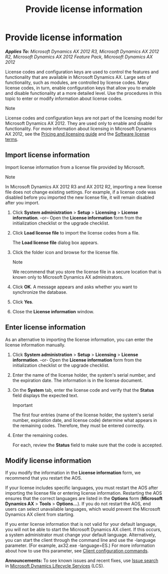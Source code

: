 ﻿---
title: Provide license information
TOCTitle: Provide license information
ms:assetid: 16e3bec8-88c8-4602-84dd-c2b0a9915a76
ms:mtpsurl: https://technet.microsoft.com/en-us/library/Aa496447(v=AX.60)
ms:contentKeyID: 35132557
ms.date: 04/18/2014
mtps_version: v=AX.60
---

# Provide license information 


_**Applies To:** Microsoft Dynamics AX 2012 R3, Microsoft Dynamics AX 2012 R2, Microsoft Dynamics AX 2012 Feature Pack, Microsoft Dynamics AX 2012_

License codes and configuration keys are used to control the features and functionality that are available in Microsoft Dynamics AX. Large sets of functionality, such as modules, are controlled by license codes. Many license codes, in turn, enable configuration keys that allow you to enable and disable functionality at a more detailed level. Use the procedures in this topic to enter or modify information about license codes.


> [!NOTE]
> <P>License codes and configuration keys are not part of the licensing model for Microsoft Dynamics AX 2012. They are used only to enable and disable functionality. For more information about licensing in Microsoft Dynamics AX 2012, see the <A href="http://go.microsoft.com/fwlink/?linkid=228374">Pricing and licensing guide</A> and the <A href="http://go.microsoft.com/fwlink/?linkid=228377">Software license terms</A>.</P>



## Import license information

Import license information from a license file provided by Microsoft.


> [!NOTE]
> <P>In Microsoft Dynamics AX 2012 R3 and AX 2012 R2, importing a new license file does not change existing settings. For example, if a license code was disabled before you imported the new license file, it will remain disabled after you import.</P>



1.  Click **System administration** \> **Setup** \> **Licensing** \> **License information**. –or– Open the **License information** form from the initialization checklist or the upgrade checklist.

2.  Click **Load license file** to import the license codes from a file.
    
    The **Load license file** dialog box appears.

3.  Click the folder icon and browse for the license file.
    

    > [!NOTE]
    > <P>We recommend that you store the license file in a secure location that is known only to Microsoft Dynamics AX administrators.</P>



4.  Click **OK**. A message appears and asks whether you want to synchronize the database.

5.  Click **Yes**.

6.  Close the **License information** window.

## Enter license information

As an alternative to importing the license information, you can enter the license information manually.

1.  Click **System administration** \> **Setup** \> **Licensing** \> **License information**. –or- Open the **License information** form from the initialization checklist or the upgrade checklist.

2.  Enter the name of the license holder, the system's serial number, and the expiration date. The information is in the license document.

3.  On the **System** tab, enter the license code and verify that the **Status** field displays the expected text.
    

    > [!IMPORTANT]
    > <P>The first four entries (name of the license holder, the system's serial number, expiration date, and license code) determine what appears in the remaining codes. Therefore, they must be entered correctly.</P>



4.  Enter the remaining codes.
    
    For each, review the **Status** field to make sure that the code is accepted.

## Modify license information

If you modify the information in the **License information** form, we recommend that you restart the AOS.

If your license includes specific languages, you must restart the AOS after importing the license file or entering license information. Restarting the AOS ensures that the correct languages are listed in the **Options** form (**Microsoft Dynamics AX** \> **Tools** \> **Options...**). If you do not restart the AOS, end users can select unavailable languages, which would prevent the Microsoft Dynamics AX client from starting.

If you enter license information that is not valid for your default language, you will not be able to start the Microsoft Dynamics AX client. If this occurs, a system administrator must change your default language. Alternatively, you can start the client through the command line and use the -language parameter. (For example, ax32.exe -language=ES.) For more information about how to use this parameter, see [Client configuration commands](client-configuration-commands.md).

  
**Announcements:** To see known issues and recent fixes, use [Issue search](http://go.microsoft.com/fwlink/?linkid=389258) in [Microsoft Dynamics Lifecycle Services](http://go.microsoft.com/fwlink/?linkid=306505) (LCS).

